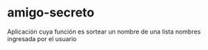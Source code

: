 # amigo-secreto
Aplicación cuya función es sortear un nombre de una lista nombres ingresada por el usuario
